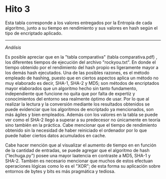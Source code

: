 # Hito 3
Esta tabla corresponde a los valores entregados por la Entropía de cada algoritmo, junto a su tiempo en rendimiento y sus valores en hash según el tipo de encriptado aplicado.

---
*Análisis*

Es posible apreciar que en la "tabla comparativa" (tabla comparativa.pdf) , los diferentes tiempos de ejecución del archivo "rockyou.txt". En donde el tiempo obtenido por el rendimiento del hash propio es ligeramente mayor a los demás hash ejecutados. Una de las posibles razones, es el método empleado de hashing, puesto que en ciertos aspectos aplica un método no muy elaborado es decir, SHA-1, SHA-2 y MD5; son métodos de encriptados mayor elaborados que un algoritmo hecho sin tanto fundamento, independiente que funcione no quita que por falta de expertíz y conocimientos del entorno sea realmente óptimo de usar. Por lo que al realizar la lectura y la conversión mediante los resultados obtenidos se puede evidenciar que los algoritmos de encriptado ya mencionados, son más ágiles y bien empleados. Además con los valores en la tabla se puede ver como el SHA-2 llegó a superar a su predecesor no únicamente en teoría sino también en la práctica. Cabe mencionar que el tiempo de rendimiento obtenido sin la necesidad de haber reiniciado el ordenador por lo que puede haber ciertos datos acumulados en cache.

Cabe hacer mención que al visualizar el aumento de tiempo en en función de la cantidad de entradas, se puede agregar que el algoritmo de hash ("lechuga.py") posee una mayor laatencia en contraste a MD5, SHA-1 y SHA-2. También es necesario mencionar que muchos de estos efectuan operaciones lógicas como lo es el "XOR"; de esta forma su aplicación sobre entornos de bytes y bits es más pragmática y tediosa. 